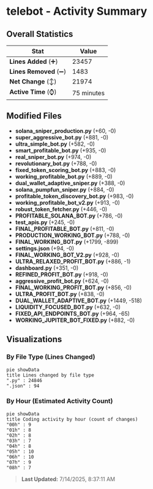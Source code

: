 # telebot - Activity Summary 

## Overall Statistics

| Stat                   | Value                                                             |
| ---------------------- | ----------------------------------------------------------------- |
| **Lines Added** (➕)   | 23457                                          |
| **Lines Removed** (➖) | 1483                                        |
| **Net Change** (↕)    | 21974                |
| **Active Time** (⌚)   | 75 minutes |


## Modified Files
- **solana_sniper_production.py** (+60, -0)
- **super_aggressive_bot.py** (+881, -0)
- **ultra_simple_bot.py** (+582, -0)
- **smart_profitable_bot.py** (+935, -0)
- **real_sniper_bot.py** (+974, -0)
- **revolutionary_bot.py** (+788, -0)
- **fixed_token_scoring_bot.py** (+883, -0)
- **working_profitable_bot.py** (+889, -0)
- **dual_wallet_adaptive_sniper.py** (+388, -0)
- **solana_pumpfun_sniper.py** (+884, -0)
- **profitable_token_discovery_bot.py** (+983, -0)
- **working_profitable_bot_v2.py** (+913, -0)
- **robust_token_fetcher.py** (+446, -0)
- **PROFITABLE_SOLANA_BOT.py** (+786, -0)
- **test_apis.py** (+245, -0)
- **FINAL_PROFITABLE_BOT.py** (+811, -0)
- **PRODUCTION_WORKING_BOT.py** (+788, -0)
- **FINAL_WORKING_BOT.py** (+1799, -899)
- **settings.json** (+94, -0)
- **FINAL_WORKING_BOT_V2.py** (+928, -0)
- **ULTRA_RELAXED_PROFIT_BOT.py** (+886, -1)
- **dashboard.py** (+351, -0)
- **REFINED_PROFIT_BOT.py** (+918, -0)
- **aggressive_profit_bot.py** (+624, -0)
- **FINAL_WORKING_PROFIT_BOT.py** (+856, -0)
- **ULTRA_PROFIT_BOT.py** (+838, -0)
- **DUAL_WALLET_ADAPTIVE_BOT.py** (+1449, -518)
- **LIQUIDITY_FOCUSED_BOT.py** (+632, -0)
- **FIXED_API_ENDPOINTS_BOT.py** (+964, -65)
- **WORKING_JUPITER_BOT_FIXED.py** (+882, -0)

## Visualizations

### By File Type (Lines Changed)

```mermaid
pie showData
title Lines changed by file type
".py" : 24846
".json" : 94
```

### By Hour (Estimated Activity Count)

```mermaid
pie showData
title Coding activity by hour (count of changes)
"00h" : 9
"01h" : 8
"02h" : 8
"03h" : 7
"04h" : 8
"05h" : 10
"06h" : 10
"07h" : 9
"08h" : 7
```


> **Last Updated:** 7/14/2025, 8:37:11 AM